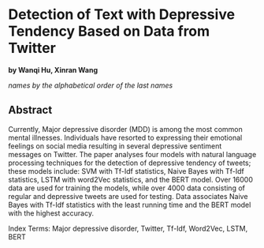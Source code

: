 # Detection of Text with Depressive Tendency Based on Data from Twitter
**by Wanqi Hu, Xinran Wang**

*names by the alphabetical order of the last names*

## Abstract

  Currently, Major depressive disorder (MDD) is among the most common mental illnesses. Individuals have resorted to expressing their emotional feelings on social media
resulting in several depressive sentiment messages on Twitter. The paper analyses four models with natural language processing techniques for the detection of depressive tendency of tweets; these models include: SVM with Tf-Idf statistics, Naive Bayes with Tf-Idf statistics, LSTM with word2Vec statistics, and the BERT model. Over 16000 data are used for training the models, while over 4000 data consisting of regular and depressive tweets are used for testing. Data associates Naive Bayes with Tf-Idf statistics with the least running time and the BERT model with the highest accuracy. 



Index Terms: Major depressive disorder, Twitter, Tf-Idf, Word2Vec, LSTM, BERT
